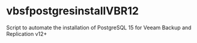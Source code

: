 # vbsfpostgresinstallVBR12
Script to automate the installation of PostgreSQL 15 for Veeam Backup and Replication v12+
